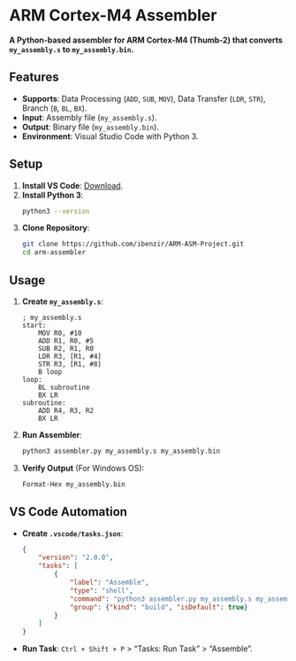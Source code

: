 # ARM Cortex-M4 Assembler

**A Python-based assembler for ARM Cortex-M4 (Thumb-2) that converts `my_assembly.s` to `my_assembly.bin`.**

## **Features**
- **Supports**: Data Processing (`ADD`, `SUB`, `MOV`), Data Transfer (`LDR`, `STR`), Branch (`B`, `BL`, `BX`).
- **Input**: Assembly file (`my_assembly.s`).
- **Output**: Binary file (`my_assembly.bin`).
- **Environment**: Visual Studio Code with Python 3.

## **Setup**
1. **Install VS Code**: [Download](https://code.visualstudio.com/download).
2. **Install Python 3**:
   ```bash
   python3 --version
   ```
3. **Clone Repository**:
   ```bash
   git clone https://github.com/ibenzir/ARM-ASM-Project.git
   cd arm-assembler
   ```

## **Usage**
1. **Create `my_assembly.s`**:
   ```assembly
   ; my_assembly.s
   start:
       MOV R0, #10
       ADD R1, R0, #5
       SUB R2, R1, R0
       LDR R3, [R1, #4]
       STR R3, [R1, #8]
       B loop
   loop:
       BL subroutine
       BX LR
   subroutine:
       ADD R4, R3, R2
       BX LR
   ```
2. **Run Assembler**:
   ```bash
   python3 assembler.py my_assembly.s my_assembly.bin
   ```
3. **Verify Output** (For Windows OS):
   ```bash
   Format-Hex my_assembly.bin
   ```

## **VS Code Automation**
- **Create `.vscode/tasks.json`**:
  ```json
  {
      "version": "2.0.0",
      "tasks": [
          {
              "label": "Assemble",
              "type": "shell",
              "command": "python3 assembler.py my_assembly.s my_assembly.bin",
              "group": {"kind": "build", "isDefault": true}
          }
      ]
  }
  ```
- **Run Task**: `Ctrl + Shift + P` > “Tasks: Run Task” > “Assemble”.